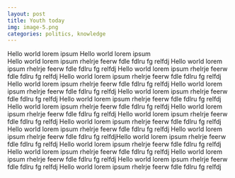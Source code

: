 ```yaml
---
layout: post
title: Youth today
img: image-5.png
categories: politics, knowledge
---
```



Hello world lorem ipsum
Hello world lorem ipsum  
Hello world lorem ipsum rhelrje feerw fdle fdlru fg relfdj Hello world lorem ipsum rhelrje feerw fdle fdlru fg relfdj Hello world lorem ipsum rhelrje feerw fdle fdlru fg relfdj Hello world lorem ipsum rhelrje feerw fdle fdlru fg relfdj Hello world lorem ipsum rhelrje feerw fdle fdlru fg relfdj Hello world lorem ipsum rhelrje feerw fdle fdlru fg relfdj Hello world lorem ipsum rhelrje feerw fdle fdlru fg relfdj Hello world lorem ipsum rhelrje feerw fdle fdlru fg relfdj Hello world lorem ipsum rhelrje feerw fdle fdlru fg relfdj Hello world lorem ipsum rhelrje feerw fdle fdlru fg relfdj Hello world lorem ipsum rhelrje feerw fdle fdlru fg relfdj Hello world lorem ipsum rhelrje feerw fdle fdlru fg relfdj Hello world lorem ipsum rhelrje feerw fdle fdlru fg relfdj Hello world lorem ipsum rhelrje feerw fdle fdlru fg relfdjHello world lorem ipsum rhelrje feerw fdle fdlru fg relfdj Hello world lorem ipsum rhelrje feerw fdle fdlru fg relfdj Hello world lorem ipsum rhelrje feerw fdle fdlru fg relfdj Hello world lorem ipsum rhelrje feerw fdle fdlru fg relfdj Hello world lorem ipsum rhelrje feerw fdle fdlru fg relfdj Hello world lorem ipsum rhelrje feerw fdle fdlru fg relfdj
